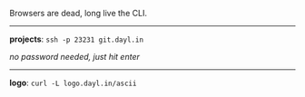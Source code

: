 Browsers are dead, long live the CLI.

---
**projects**: `ssh -p 23231 git.dayl.in`

*no password needed, just hit enter*

---
**logo**: `curl -L logo.dayl.in/ascii`

